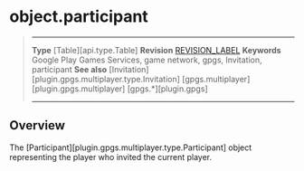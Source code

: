 # object.participant

> --------------------- ------------------------------------------------------------------------------------------
> __Type__              [Table][api.type.Table]
> __Revision__          [REVISION_LABEL](REVISION_URL)
> __Keywords__          Google Play Games Services, game network, gpgs, Invitation, participant
> __See also__          [Invitation][plugin.gpgs.multiplayer.type.Invitation]
>						[gpgs.multiplayer][plugin.gpgs.multiplayer]
>                       [gpgs.*][plugin.gpgs]
> --------------------- ------------------------------------------------------------------------------------------

## Overview

The [Participant][plugin.gpgs.multiplayer.type.Participant] object representing the player who invited the current player.
